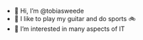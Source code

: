 - 👋 Hi, I’m @tobiasweede
- :guitar: I like to play my guitar and do sports :bike:
- 👀 I’m interested in many aspects of IT


<!---
tobiasweede/tobiasweede is a ✨ special ✨ repository because its `README.md` (this file) appears on your GitHub profile.
You can click the Preview link to take a look at your changes.
--->

